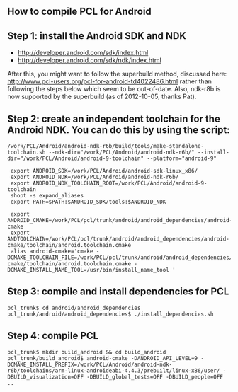 ## How to compile PCL for Android

## Step 1: install the Android SDK and NDK

  * http://developer.android.com/sdk/index.html
  * http://developer.android.com/sdk/ndk/index.html

After this, you might want to follow the superbuild method, discussed here:
http://www.pcl-users.org/pcl-for-android-td4022486.html
rather than following the steps below which seem to be out-of-date. Also, ndk-r8b is
now supported by the superbuild (as of 2012-10-05, thanks Pat).


## Step 2: create an independent toolchain for the Android NDK. You can do this by using the script:

 `/work/PCL/Android/android-ndk-r6b/build/tools/make-standalone-toolchain.sh --ndk-dir="/work/PCL/Android/android-ndk-r6b/" --install-dir="/work/PCL/Android/android-9-toolchain" --platform="android-9"
`

```
 export ANDROID_SDK=/work/PCL/Android/android-sdk-linux_x86/
 export ANDROID_NDK=/work/PCL/Android/android-ndk-r6b/
 export ANDROID_NDK_TOOLCHAIN_ROOT=/work/PCL/Android/android-9-toolchain
 shopt -s expand_aliases
 export PATH=$PATH:$ANDROID_SDK/tools:$ANDROID_NDK
 
 export ANDROID_CMAKE=/work/PCL/pcl/trunk/android/android_dependencies/android-cmake
 export ANDTOOLCHAIN=/work/PCL/pcl/trunk/android/android_dependencies/android-cmake/toolchain/android.toolchain.cmake
 alias android-cmake='cmake -DCMAKE_TOOLCHAIN_FILE=/work/PCL/pcl/trunk/android/android_dependencies/android-cmake/toolchain/android.toolchain.cmake -DCMAKE_INSTALL_NAME_TOOL=/usr/bin/install_name_tool '
```


## Step 3: compile and install dependencies for PCL

```
pcl_trunk$ cd android/android_dependencies
pcl_trunk/android/android_dependencies$ ./install_dependencies.sh
```


## Step 4: compile PCL

```
pcl_trunk$ mkdir build_android && cd build_android
pcl_trunk/build_android$ android-cmake -DANDROID_API_LEVEL=9 -DCMAKE_INSTALL_PREFIX=/work/PCL/Android/android-ndk-r6b/toolchains/arm-linux-androideabi-4.4.3/prebuilt/linux-x86/user/ -DBUILD_visualization=OFF -DBUILD_global_tests=OFF -DBUILD_people=OFF ..
```
